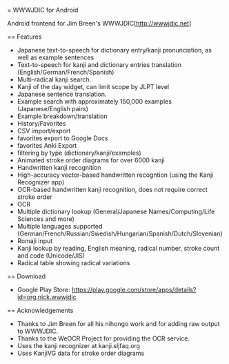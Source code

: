 = WWWJDIC for Android

Android frontend for Jim Breen's WWWJDIC[http://wwwjdic.net]

== Features

* Japanese text-to-speech for dictionary entry/kanji pronunciation, as well as example sentences
* Text-to-speech for kanji and dictionary entries translation (English/German/French/Spanish)
* Multi-radical kanji search.
* Kanji of the day widget, can limit scope by JLPT level
* Japanese sentence translation.
* Example search with approximately 150,000 examples (Japanese/English pairs)
* Example breakdown/translation
* History/Favorites
 * CSV import/export
 * favorites export to Google Docs
 * favorites Anki Export
 * filtering by type (dictionary/kanji/examples)
* Animated stroke order diagrams for over 6000 kanji
* Handwritten kanji recognition
* High-accuracy vector-based handwritten recogntion (using the Kanji Recognizer app)
* OCR-based handwritten kanji recognition, does not require correct stroke order
* OCR
* Multiple dictionary lookup (General/Japanese Names/Computing/Life Sciences and more)
* Multiple languages supported (German/French/Russian/Swedish/Hungarian/Spanish/Dutch/Slovenian)
* Romaji input
* Kanji lookup by reading, English meaning, radical number, stroke count and code (Unicode/JIS)
* Radical table showing radical variations

== Download
 * Google Play Store: https://play.google.com/store/apps/details?id=org.nick.wwwjdic

== Acknowledgements

 * Thanks to Jim Breen for all his nihongo work and for adding raw output to WWWJDIC.
 * Thanks to the WeOCR Project for providing the OCR service.
 * Uses the kanji recognizer at kanji.sljfaq.org
 * Uses KanjiVG data for stroke order diagrams

